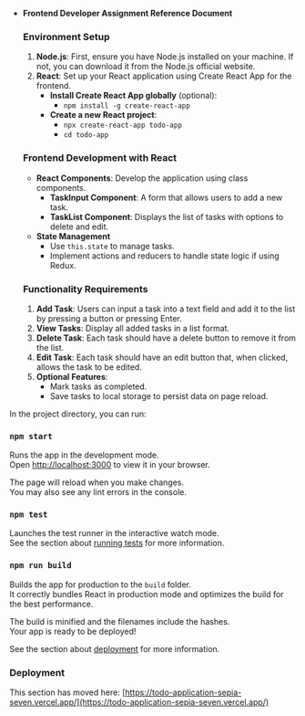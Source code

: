 - **Frontend Developer Assignment Reference Document**
    
    ### Environment Setup
    
    1. **Node.js**: First, ensure you have Node.js installed on your machine. If not, you can download it from the Node.js official website.
    2. **React**: Set up your React application using Create React App for the frontend.
        - **Install Create React App globally** (optional):
            - `npm install -g create-react-app`
        - **Create a new React project**:
            - `npx create-react-app todo-app`
            - `cd todo-app`
    
    ### Frontend Development with React
    
    - **React Components**: Develop the application using class components.
        - **TaskInput Component**: A form that allows users to add a new task.
        - **TaskList Component**: Displays the list of tasks with options to delete and edit.
    - **State Management**
        - Use `this.state` to manage tasks.
        - Implement actions and reducers to handle state logic if using Redux.
    
    ### Functionality Requirements
    
    1. **Add Task**: Users can input a task into a text field and add it to the list by pressing a button or pressing Enter.
    2. **View Tasks**: Display all added tasks in a list format.
    3. **Delete Task**: Each task should have a delete button to remove it from the list.
    4. **Edit Task**: Each task should have an edit button that, when clicked, allows the task to be edited.
    5. **Optional Features**:
        - Mark tasks as completed.
        - Save tasks to local storage to persist data on page reload.


In the project directory, you can run:

### `npm start`

Runs the app in the development mode.\
Open [http://localhost:3000](http://localhost:3000) to view it in your browser.

The page will reload when you make changes.\
You may also see any lint errors in the console.

### `npm test`

Launches the test runner in the interactive watch mode.\
See the section about [running tests](https://facebook.github.io/create-react-app/docs/running-tests) for more information.

### `npm run build`

Builds the app for production to the `build` folder.\
It correctly bundles React in production mode and optimizes the build for the best performance.

The build is minified and the filenames include the hashes.\
Your app is ready to be deployed!

See the section about [deployment](https://facebook.github.io/create-react-app/docs/deployment) for more information.

### Deployment

This section has moved here: [https://todo-application-sepia-seven.vercel.app/](https://todo-application-sepia-seven.vercel.app/)

